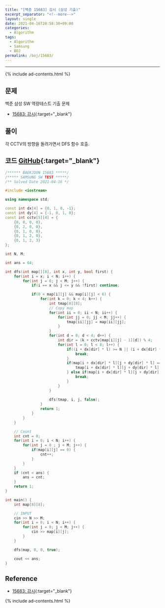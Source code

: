 ```yaml
---
title: "[백준 15683] 감시 (삼성 기출)"
excerpt_separator: "<!--more-->"
layout: single
date: 2021-04-16T20:58:30+09:00
categories:
  - Algorithm
tags:
  - Algorithm
  - Samsung
  - BOJ
permalink: /boj/15683/
---
```

---
{% include ad-contents.html %}

## 문제

백준 삼성 SW 역량테스트 기출 문제

* [15683: 감시](https://www.acmicpc.net/problem/15683){:target="_blank"}
<!--more-->


## 풀이
각 CCTV의 방향을 돌려가면서 DFS 함수 호출.

## 코드 [GitHub](https://github.com/unionyy/algorithm/blob/main/samsung/15683_cctv.cpp){:target="_blank"}

```cpp
/****** BAEKJOON 15683 *****/
/***** SAMSUNG SW TEST *****/
/** Solved Date 2021-04-16 */

#include <iostream>

using namespace std;

const int dx[4] = {0, 1, 0, -1};
const int dy[4] = {-1, 0, 1, 0};
const int cctv[5][4] = {
    {0, 0, 0, 0},
    {0, 2, 0, 0},
    {0, 1, 0, 0},
    {0, 1, 2, 0},
    {0, 1, 2, 3}
};

int N, M;

int ans = 64;

int dfs(int map[][8], int x, int y, bool first) {
    for(int i = x; i < N; i++) {
        for(int j = 0; j < M; j++) {
            if(i == x && j <= y && !first) continue;

            if(0 < map[i][j] && map[i][j] < 6) {
                for(int k = 0; k < 4; k++) {
                    int tmap[8][8];
                    // Copy map
                    for(int ii = 0; ii < N; ii++) {
                        for(int jj = 0; jj < M; jj++) {
                            tmap[ii][jj] = map[ii][jj];
                        }
                    }
                    for(int d = 0; d < 4; d++) {
                        int dir = (k + cctv[map[i][j] - 1][d]) % 4;
                        for(int l = 0; l < 8; l++) {
                            if((i + dx[dir] * l) >= N || (i + dx[dir] * l) < 0 || (j + dy[dir] * l) >= M || (j + dy[dir] * l) < 0) {
                                break;
                            }
                            if(map[i + dx[dir] * l][j + dy[dir] * l] == 0) {
                                tmap[i + dx[dir] * l][j + dy[dir] * l] = 7;
                            } else if(map[i + dx[dir] * l][j + dy[dir] * l] == 6) {
                                break;
                            }
                        }
                    }
                    
                    dfs(tmap, i, j, false);
                }
                return 1;
            }
        }
    }

    // Count
    int cnt = 0;
    for(int i = 0; i < N; i++) {
        for(int j = 0 ; j < M; j++) {
            if(map[i][j] == 0) {
                cnt++;
            }
        }
    }
    if (cnt < ans) {
        ans = cnt;
    }
    return 1;
}

int main() {
    int map[8][8];

    // INPUT
    cin >> N >> M;
    for(int i = 0; i < N; i++) {
        for(int j = 0; j < M; j++) {
            cin >> map[i][j];
        }
    }

    dfs(map, 0, 0, true);

    cout << ans;
}
```

## Reference

* [15683: 감시](https://www.acmicpc.net/problem/15683){:target="_blank"}

{% include ad-contents.html %}